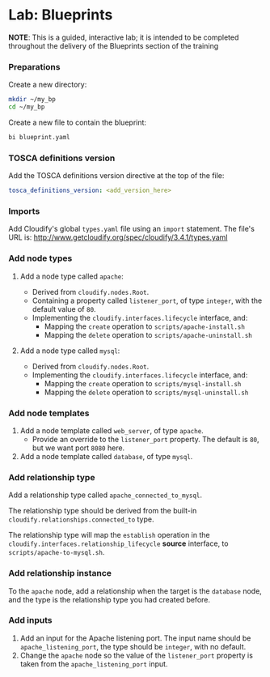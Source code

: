 # Lab: Blueprints

**NOTE**: This is a guided, interactive lab; it is intended to be completed throughout the delivery of the Blueprints section
of the training

### Preparations

Create a new directory:

```bash
mkdir ~/my_bp
cd ~/my_bp
```

Create a new file to contain the blueprint:

```bash
bi blueprint.yaml
```

### TOSCA definitions version

Add the TOSCA definitions version directive at the top of the file:

```yaml
tosca_definitions_version: <add_version_here>
```

### Imports

Add Cloudify's global `types.yaml` file using an `import` statement. The file's URL is: http://www.getcloudify.org/spec/cloudify/3.4.1/types.yaml

### Add node types

1.  Add a node type called `apache`:
    * Derived from `cloudify.nodes.Root`.
    * Containing a property called `listener_port`, of type `integer`, with the default value of `80`.
    * Implementing the `cloudify.interfaces.lifecycle` interface, and:
      * Mapping the `create` operation to `scripts/apache-install.sh`
      * Mapping the `delete` operation to `scripts/apache-uninstall.sh`

2.  Add a node type called `mysql`:
    * Derived from `cloudify.nodes.Root`.
    * Implementing the `cloudify.interfaces.lifecycle` interface, and:
      * Mapping the `create` operation to `scripts/mysql-install.sh`
      * Mapping the `delete` operation to `scripts/mysql-uninstall.sh`

### Add node templates

1.  Add a node template called `web_server`, of type `apache`.
    *   Provide an override to the `listener_port` property. The default is `80`, but we want port `8080` here.
2.  Add a node template called `database`, of type `mysql`.


### Add relationship type

Add a relationship type called `apache_connected_to_mysql`.

The relationship type should be derived from the built-in `cloudify.relationships.connected_to` type.

The relationship type will map the `establish` operation in the `cloudify.interfaces.relationship_lifecycle`
**source** interface, to `scripts/apache-to-mysql.sh`.

### Add relationship instance

To the `apache` node, add a relationship when the target is the `database` node, and the type is the relationship
type you had created before.

### Add inputs

1.  Add an input for the Apache listening port. The input name should be `apache_listening_port`, the type should be `integer`, with no default.
2.  Change the `apache` node so the value of the `listener_port` property is taken from the `apache_listening_port` input.